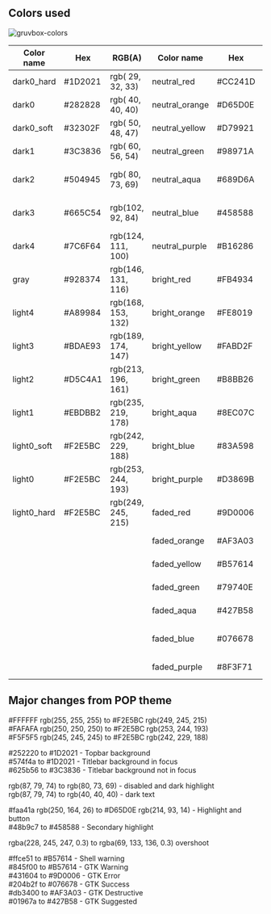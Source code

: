 ## Colors used

![gruvbox-colors](sample-images/atom.png)

| Color name     | Hex          | RGB(A)             | Color name     | Hex          | RGB(A)             |
|----------------|--------------|--------------------|----------------|--------------|--------------------|
| dark0_hard     | #1D2021      | rgb( 29,  32,  33) | neutral_red    | #CC241D      | rgb(204,  36,  29) |
| dark0          | #282828      | rgb( 40,  40,  40) | neutral_orange | #D65D0E      | rgb(214,  93,  14) |
| dark0_soft     | #32302F      | rgb( 50,  48,  47) | neutral_yellow | #D79921      | rgb(215, 153,  33) |
| dark1          | #3C3836      | rgb( 60,  56,  54) | neutral_green  | #98971A      | rgb(152, 151,  26) |
| dark2          | #504945      | rgb( 80,  73,  69) | neutral_aqua   | #689D6A      | rgb(104, 157, 106) |
| dark3          | #665C54      | rgb(102,  92,  84) | neutral_blue   | #458588      | rgb( 69, 133, 136) |
| dark4          | #7C6F64      | rgb(124, 111, 100) | neutral_purple | #B16286      | rgb(177,  98, 134) |
| gray           | #928374      | rgb(146, 131, 116) | bright_red     | #FB4934      | rgb(251,  73,  52) |
| light4         | #A89984      | rgb(168, 153, 132) | bright_orange  | #FE8019      | rgb(254, 128,  25) |
| light3         | #BDAE93      | rgb(189, 174, 147) | bright_yellow  | #FABD2F      | rgb(250, 189,  47) |
| light2         | #D5C4A1      | rgb(213, 196, 161) | bright_green   | #B8BB26      | rgb(184, 187,  38) |
| light1         | #EBDBB2      | rgb(235, 219, 178) | bright_aqua    | #8EC07C      | rgb(142, 192, 124) |
| light0_soft    | #F2E5BC      | rgb(242, 229, 188) | bright_blue    | #83A598      | rgb(131, 165, 152) |
| light0         | #F2E5BC      | rgb(253, 244, 193) | bright_purple  | #D3869B      | rgb(211, 134, 155) |
| light0_hard    | #F2E5BC      | rgb(249, 245, 215) | faded_red      | #9D0006      | rgb(157,   0,   6) |
|                |              |                    | faded_orange   | #AF3A03      | rgb(175,  58,   3) |
|                |              |                    | faded_yellow   | #B57614      | rgb(181, 118,  20) |
|                |              |                    | faded_green    | #79740E      | rgb(121, 116,  14) |
|                |              |                    | faded_aqua     | #427B58      | rgb( 66, 123,  88) |
|                |              |                    | faded_blue     | #076678      | rgb(  7, 102, 120) |
|                |              |                    | faded_purple   | #8F3F71      | rgb(143,  63, 113) |

## Major changes from POP theme

#FFFFFF rgb(255, 255, 255) to #F2E5BC rgb(249, 245, 215)  
#FAFAFA rgb(250, 250, 250) to #F2E5BC rgb(253, 244, 193)  
#F5F5F5 rgb(245, 245, 245) to #F2E5BC rgb(242, 229, 188)  

#252220 to #1D2021 - Topbar background  
#574f4a to #1D2021 - Titlebar background in focus  
#625b56 to #3C3836 - Titlebar background not in focus  

rgb(87, 79, 74) to rgb(80, 73, 69) - disabled and dark highlight  
rgb(87, 79, 74) to rgb(40, 40, 40) - dark text  

#faa41a rgb(250, 164, 26) to #D65D0E rgb(214, 93, 14) - Highlight and button  
#48b9c7 to #458588 - Secondary highlight  

rgba(228, 245, 247, 0.3) to rgba(69, 133, 136, 0.3) overshoot  

#ffce51 to #B57614 - Shell warning  
#845f00 to #B57614 - GTK Warning  
#431604 to #9D0006 - GTK Error  
#204b2f to #076678 - GTK Success  
#db3400 to #AF3A03 - GTK Destructive  
#01967a to #427B58 - GTK Suggested  
